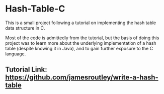 # Hash-Table-C
This is a small project following a tutorial on implementing the hash table data structure in C. 

Most of the code is admittedly from the tutorial, but the basis of doing this project was to learn more about the underlying implementation of a hash table (despite knowing it in Java), and to gain further exposure to the C language.

## Tutorial Link: https://github.com/jamesroutley/write-a-hash-table
